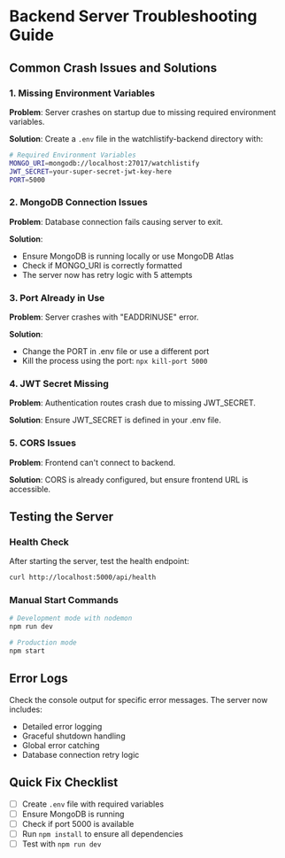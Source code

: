 # Backend Server Troubleshooting Guide

## Common Crash Issues and Solutions

### 1. Missing Environment Variables
**Problem**: Server crashes on startup due to missing required environment variables.

**Solution**: Create a `.env` file in the watchlistify-backend directory with:

```bash
# Required Environment Variables
MONGO_URI=mongodb://localhost:27017/watchlistify
JWT_SECRET=your-super-secret-jwt-key-here
PORT=5000
```

### 2. MongoDB Connection Issues
**Problem**: Database connection fails causing server to exit.

**Solution**: 
- Ensure MongoDB is running locally or use MongoDB Atlas
- Check if MONGO_URI is correctly formatted
- The server now has retry logic with 5 attempts

### 3. Port Already in Use
**Problem**: Server crashes with "EADDRINUSE" error.

**Solution**: 
- Change the PORT in .env file or use a different port
- Kill the process using the port: `npx kill-port 5000`

### 4. JWT Secret Missing
**Problem**: Authentication routes crash due to missing JWT_SECRET.

**Solution**: Ensure JWT_SECRET is defined in your .env file.

### 5. CORS Issues
**Problem**: Frontend can't connect to backend.

**Solution**: CORS is already configured, but ensure frontend URL is accessible.

## Testing the Server

### Health Check
After starting the server, test the health endpoint:
```bash
curl http://localhost:5000/api/health
```

### Manual Start Commands
```bash
# Development mode with nodemon
npm run dev

# Production mode
npm start
```

## Error Logs
Check the console output for specific error messages. The server now includes:
- Detailed error logging
- Graceful shutdown handling
- Global error catching
- Database connection retry logic

## Quick Fix Checklist
- [ ] Create `.env` file with required variables
- [ ] Ensure MongoDB is running
- [ ] Check if port 5000 is available
- [ ] Run `npm install` to ensure all dependencies
- [ ] Test with `npm run dev`
